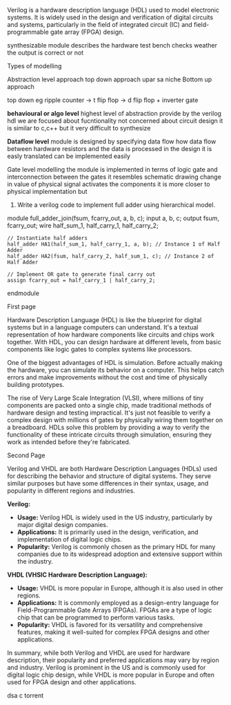   
Verilog is a hardware description language (HDL) used to model electronic systems. It is widely used in the design and verification of digital circuits and systems, particularly in the field of integrated circuit (IC) and field-programmable gate array (FPGA) design.

synthesizable module describes the hardware 
test bench checks weather the output is correct or not 

Types of modelling 

Abstraction level approach 
top down approach upar sa niche
Bottom up approach 

top down eg
ripple counter -> t flip flop -> d flip flop + inverter gate 


**behavioural or algo level**
highest level of abstraction provide by the verilog hdl
we are focused about fucntionality not concerned about circuit design 
it is similar to c,c++ but it very difficult to synthesize 

**Dataflow level**
module is designed by specifying data flow 
how data flow between hardware resistors and the data is processed in the design 
it is easly translated can be implemented easily 

Gate level modelling 
the module is implemented in terms of logic gate and interconnection between the gates 
it resembles schematic drawing 
change in value of physical signal activates the components 
it is more closer to physical implementation but 






1. Write a verilog code to implement full adder using hierarchical model.

module full_adder_join(fsum, fcarry_out, a, b, c);
    input a, b, c;
    output fsum, fcarry_out;
    wire half_sum_1, half_carry_1, half_carry_2;
    
    // Instantiate half adders
    half_adder HA1(half_sum_1, half_carry_1, a, b); // Instance 1 of Half Adder
    half_adder HA2(fsum, half_carry_2, half_sum_1, c); // Instance 2 of Half Adder
    
    // Implement OR gate to generate final carry out
    assign fcarry_out = half_carry_1 | half_carry_2;
endmodule



First page 

Hardware Description Language (HDL) is like the blueprint for digital systems but in a language computers can understand. It's a textual representation of how hardware components like circuits and chips work together. With HDL, you can design hardware at different levels, from basic components like logic gates to complex systems like processors.

One of the biggest advantages of HDL is simulation. Before actually making the hardware, you can simulate its behavior on a computer. This helps catch errors and make improvements without the cost and time of physically building prototypes.

The rise of Very Large Scale Integration (VLSI), where millions of tiny components are packed onto a single chip, made traditional methods of hardware design and testing impractical. It's just not feasible to verify a complex design with millions of gates by physically wiring them together on a breadboard. HDLs solve this problem by providing a way to verify the functionality of these intricate circuits through simulation, ensuring they work as intended before they're fabricated.


Second Page 

Verilog and VHDL are both Hardware Description Languages (HDLs) used for describing the behavior and structure of digital systems. They serve similar purposes but have some differences in their syntax, usage, and popularity in different regions and industries.

**Verilog:**
- **Usage:** Verilog HDL is widely used in the US industry, particularly by major digital design companies.
- **Applications:** It is primarily used in the design, verification, and implementation of digital logic chips.
- **Popularity:** Verilog is commonly chosen as the primary HDL for many companies due to its widespread adoption and extensive support within the industry.

**VHDL (VHSIC Hardware Description Language):**
- **Usage:** VHDL is more popular in Europe, although it is also used in other regions.
- **Applications:** It is commonly employed as a design-entry language for Field-Programmable Gate Arrays (FPGAs). FPGAs are a type of logic chip that can be programmed to perform various tasks.
- **Popularity:** VHDL is favored for its versatility and comprehensive features, making it well-suited for complex FPGA designs and other applications.

In summary, while both Verilog and VHDL are used for hardware description, their popularity and preferred applications may vary by region and industry. Verilog is prominent in the US and is commonly used for digital logic chip design, while VHDL is more popular in Europe and often used for FPGA design and other applications.





dsa
c
torrent 

